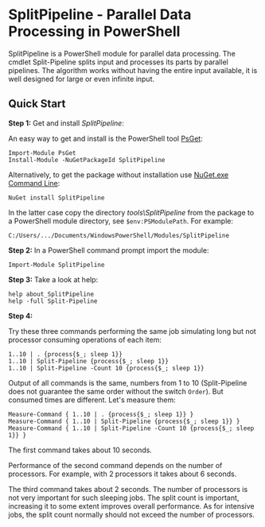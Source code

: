 
SplitPipeline - Parallel Data Processing in PowerShell
======================================================

SplitPipeline is a PowerShell module for parallel data processing. The cmdlet
Split-Pipeline splits input and processes its parts by parallel pipelines. The
algorithm works without having the entire input available, it is well designed
for large or even infinite input.

## Quick Start

**Step 1:** Get and install *SplitPipeline*:

An easy way to get and install is the PowerShell tool
[PsGet](https://github.com/psget/psget):

    Import-Module PsGet
    Install-Module -NuGetPackageId SplitPipeline

Alternatively, to get the package without installation use
[NuGet.exe Command Line](http://nuget.codeplex.com/releases):

    NuGet install SplitPipeline

In the latter case copy the directory *tools\SplitPipeline* from the package to
a PowerShell module directory, see `$env:PSModulePath`. For example:

    C:/Users/.../Documents/WindowsPowerShell/Modules/SplitPipeline

**Step 2:** In a PowerShell command prompt import the module:

    Import-Module SplitPipeline

**Step 3:** Take a look at help:

    help about_SplitPipeline
    help -full Split-Pipeline

**Step 4:**

Try these three commands performing the same job simulating long but not
processor consuming operations of each item:

    1..10 | . {process{$_; sleep 1}}
    1..10 | Split-Pipeline {process{$_; sleep 1}}
    1..10 | Split-Pipeline -Count 10 {process{$_; sleep 1}}

Output of all commands is the same, numbers from 1 to 10 (Split-Pipeline does
not guarantee the same order without the switch `Order`). But consumed times
are different. Let's measure them:

    Measure-Command { 1..10 | . {process{$_; sleep 1}} }
    Measure-Command { 1..10 | Split-Pipeline {process{$_; sleep 1}} }
    Measure-Command { 1..10 | Split-Pipeline -Count 10 {process{$_; sleep 1}} }

The first command takes about 10 seconds.

Performance of the second command depends on the number of processors. For
example, with 2 processors it takes about 6 seconds.

The third command takes about 2 seconds. The number of processors is not very
important for such sleeping jobs. The split count is important, increasing it
to some extent improves overall performance. As for intensive jobs, the split
count normally should not exceed the number of processors.
